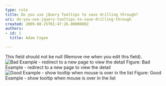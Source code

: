 ```yaml
---
type: rule
title: Do you use jQuery Tooltips to save drilling through?
uri: do-you-use-jquery-tooltips-to-save-drilling-through
created: 2009-08-25T01:47:26.0000000Z
authors:
- id: 1
  title: Adam Cogan

---
```


 This field should not be null (Remove me when you edit this field). ![Bad Example - redirect to a new page to view the detail](/Standards/WebSites/RulesToBetterWebsiteDevelopmentASPDotNet/PublishingImages/ViewDetailGrid.jpg) Figure: Bad Example - redirect to a new page to view the detail ![Good Example - show tooltip when mouse is over in the list](/Standards/WebSites/RulesToBetterWebsiteDevelopmentASPDotNet/PublishingImages/ViewTooltipGrid.jpg) Figure: Good Example - show tooltip when mouse is over in the list 
